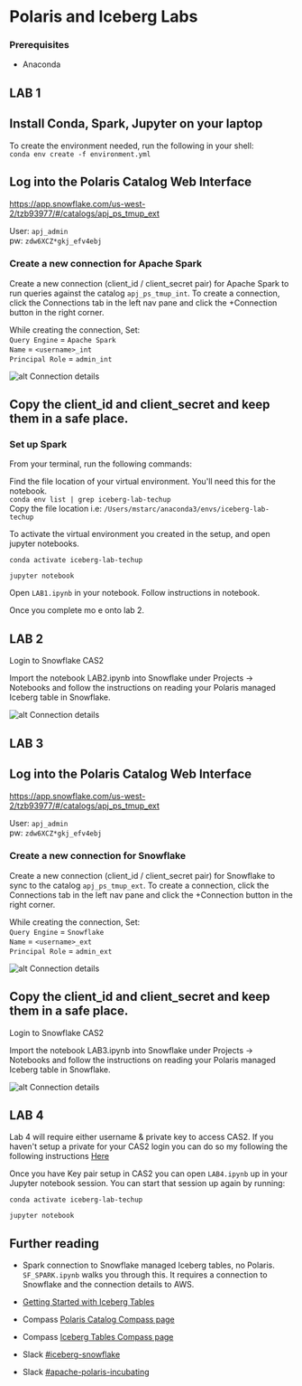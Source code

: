 # Polaris and Iceberg Labs #  

### Prerequisites  ##  

- Anaconda

## LAB 1 ##  

## Install Conda, Spark, Jupyter on your laptop ##  

To create the environment needed, run the following in your shell:  
`conda env create -f environment.yml`


## Log into the Polaris Catalog Web Interface ##  

  
<a href="https://app.snowflake.com/us-west-2/tzb93977/#/catalogs/apj_ps_tmup_ext" target="_blank">https://app.snowflake.com/us-west-2/tzb93977/#/catalogs/apj_ps_tmup_ext</a>  

User: `apj_admin`  
pw: `zdw6XCZ*gkj_efv4ebj`  

### Create a new connection for Apache Spark ### 

Create a new connection (client_id / client_secret pair) for Apache Spark to run queries against the catalog `apj_ps_tmup_int`. To create a connection, click the Connections tab in the left nav pane and click the +Connection button in the right corner.


While creating the connection, Set:  
 `Query Engine` = `Apache Spark`   
 `Name` = `<username>_int`  
 `Principal Role` = `admin_int`  


![alt Connection details](start1.png "Title")


## Copy the client_id and client_secret and keep them in a safe place. ##   



###  Set up Spark ###  
From your terminal, run the following commands:  

Find the file location of your virtual environment. You'll need this for the notebook.  
`conda env list | grep iceberg-lab-techup`  
Copy the file location i.e: `/Users/mstarc/anaconda3/envs/iceberg-lab-techup`

To activate the virtual environment you created in the setup, and open jupyter notebooks.  

`conda activate iceberg-lab-techup`  

`jupyter notebook`  

Open `LAB1.ipynb` in your notebook. Follow instructions in notebook.

Once you complete mo e onto lab 2.

## LAB 2 ##  

Login to Snowflake CAS2

Import the notebook LAB2.ipynb into Snowflake under Projects -> Notebooks and follow the instructions on reading your Polaris managed Iceberg table in Snowflake.

![alt Connection details](start3.png "Title")

## LAB 3 ##  

## Log into the Polaris Catalog Web Interface ##  

<a href="https://app.snowflake.com/us-west-2/tzb93977/#/catalogs/apj_ps_tmup_ext" target="_blank">https://app.snowflake.com/us-west-2/tzb93977/#/catalogs/apj_ps_tmup_ext</a>  

User: `apj_admin`  
pw: `zdw6XCZ*gkj_efv4ebj`  

### Create a new connection for Snowflake ### 

Create a new connection (client_id / client_secret pair) for Snowflake to sync to the catalog `apj_ps_tmup_ext`. To create a connection, click the Connections tab in the left nav pane and click the +Connection button in the right corner.


While creating the connection, Set:  
 `Query Engine` = `Snowflake`   
 `Name` = `<username>_ext`  
 `Principal Role` = `admin_ext`  


![alt Connection details](start2.png "Title")


## Copy the client_id and client_secret and keep them in a safe place. ##   

Login to Snowflake CAS2

Import the notebook LAB3.ipynb into Snowflake under Projects -> Notebooks and follow the instructions on reading your Polaris managed Iceberg table in Snowflake.

![alt Connection details](start4.png "Title")

## LAB 4 ##  

Lab 4 will require either username & private key to access CAS2. 
If you haven't setup a private for your CAS2 login you can do so my following the following instructions <a href="https://docs.snowflake.com/en/user-guide/key-pair-auth#configuring-key-pair-authentication " target="_blank">Here</a> 

Once you have Key pair setup in CAS2 you can open `LAB4.ipynb` up in your Jupyter notebook session. You can start that session up again by running:

`conda activate iceberg-lab-techup`  

`jupyter notebook`  



## Further reading ##  

- Spark connection to Snowflake managed Iceberg tables, no Polaris. `SF_SPARK.ipynb` walks you through this. It requires a connection to Snowflake and the connection details to AWS.  

- <a href="https://quickstarts.snowflake.com/guide/getting_started_iceberg_tables/index.html#0" target="_blank">Getting Started with Iceberg Tables</a>  

- Compass <a href="https://snowflake.seismic.com/Link/Content/DCGph4qCF63RqG2PHTHdghHQBfRV" target="_blank">Polaris Catalog Compass page</a>  

- Compass <a href="https://snowflake.seismic.com/Link/Content/DCdRXbWT6DCDPGHJdHb4GW4Pg9JB" target="_blank">Iceberg Tables Compass page</a>  

- Slack  <a href="https://snowflake.enterprise.slack.com/archives/C034ELEETRA" target="_blank">#iceberg-snowflake</a>  

- Slack  <a href="https://snowflake.enterprise.slack.com/archives/C0742QN88G5" target="_blank">#apache-polaris-incubating</a>  

